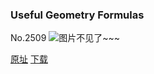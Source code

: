 ### Useful Geometry Formulas
No.2509
![图片不见了~~~](https://imgs.xkcd.com/comics/useful_geometry_formulas.png)

[原址](https://xkcd.com//2509) [下载](https://imgs.xkcd.com/comics/useful_geometry_formulas.png)

